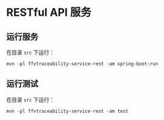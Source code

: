 # RESTful API 服务


## 运行服务

在目录 `src` 下运行：
```shell
mvn -pl ffvtraceability-service-rest -am spring-boot:run
```

## 运行测试

在目录 `src` 下运行：

```shell
mvn -pl ffvtraceability-service-rest -am test
```

